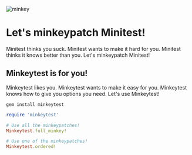 ![minkey](https://i.imgur.com/boZFEMu.png)

# Let's minkeypatch Minitest!

Minitest thinks you suck.  Minitest wants to make it hard for you.  Minitest thinks it knows better than you.  Let's minkeypatch Minitest!

## Minkeytest is for you!

Minkeytest likes you.  Minkeytest wants to make it easy for you.  Minkeytest knows how to give you options you need.  Let's use Minkeytest!

    gem install minkeytest
    
```ruby
require 'minkeytest'

# Use all the minkeypatches!
Minkeytest.full_minkey!

# Use one of the minkeypatches!
Minkeytest.ordered!
```





